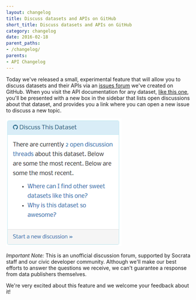 ```yaml
---
layout: changelog
title: Discuss datasets and APIs on GitHub
short_title: Discuss datasets and APIs on GitHub
category: changelog
date: 2016-02-18
parent_paths: 
- /changelog/
parents: 
- API Changelog
---
```


Today we've released a small, experimental feature that will allow you to discuss datasets and their APIs via an [issues forum](https://github.com/socrata/discuss/issues) we've created on GitHub. When you visit the API documentation for any dataset, [like this one](https://dev.socrata.com/foundry/soda.demo.socrata.com/6yvf-kk3n), you'll be presented with a new box in the sidebar that lists open discussions about that dataset, and provides you a link where you can open a new issue to discuss a new topic.

![Discuss this dataset](/img/discuss_sidebar.png)

<div class="alert alert-info">
<p><i class="fa fa-exclamation"></i> <em>Important Note:</em> This is an unofficial discussion forum, supported by Socrata staff and our civic developer community. Although we'll make our best efforts to answer the questions we receive, we can't guarantee a response from data publishers themselves.</p>
</div>

We're very excited about this feature and we welcome your feedback about it!

